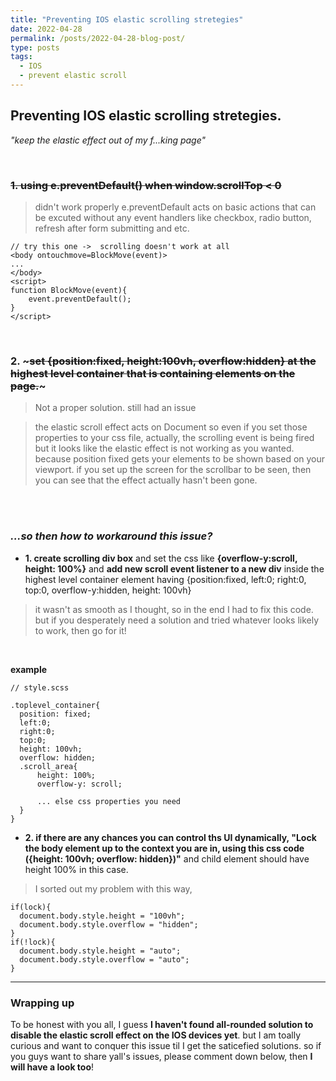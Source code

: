 ```yaml
---
title: "Preventing IOS elastic scrolling stretegies"
date: 2022-04-28
permalink: /posts/2022-04-28-blog-post/
type: posts
tags:
  - IOS
  - prevent elastic scroll
---
```


## Preventing IOS elastic scrolling stretegies.

_"keep the elastic effect out of my f...king page"_

<br/>

### ~~1. using e.preventDefault() when window.scrollTop < 0~~

> didn't work properly
> e.preventDefault acts on basic actions that can be excuted without any event handlers like checkbox, radio button, refresh after form submitting and etc.

```
// try this one ->  scrolling doesn't work at all
<body ontouchmove=BlockMove(event)>
...
</body>
<script>
function BlockMove(event){
    event.preventDefault();
}
</script>
```

<br/>

### 2. ~~~set {position:fixed, height:100vh, overflow:hidden} at the highest level container that is containing elements on the page.~~~

> Not a proper solution. still had an issue

> the elastic scroll effect acts on Document so even if you set those properties to your css file, actually, the scrolling event is being fired but it looks like the elastic effect is not working as you wanted. because position fixed gets your elements to be shown based on your viewport. if you set up the screen for the scrollbar to be seen, then you can see that the effect actually hasn't been gone.

<br/>

<br/>

### **_...so then how to workaround this issue?_**

- **1. create scrolling div box** and set the css like **{overflow-y:scroll, height: 100%}** and **add new scroll event listener to a new div** inside the highest level container element having {position:fixed, left:0; right:0, top:0, overflow-y:hidden, height: 100vh}

> it wasn't as smooth as I thought, so in the end I had to fix this code.
> but if you desperately need a solution and tried whatever looks likely to work, then go for it!

<br/>

**example**

```
// style.scss

.toplevel_container{
  position: fixed;
  left:0;
  right:0;
  top:0;
  height: 100vh;
  overflow: hidden;
  .scroll_area{
      height: 100%;
      overflow-y: scroll;

      ... else css properties you need
  }
}

```

- **2. if there are any chances you can control ths UI dynamically, "Lock the body element up to the context you are in, using this css code ({height: 100vh; overflow: hidden})"** and child element should have height 100% in this case.

> I sorted out my problem with this way,

```
if(lock){
  document.body.style.height = "100vh";
  document.body.style.overflow = "hidden";
}
if(!lock){
  document.body.style.height = "auto";
  document.body.style.overflow = "auto";
}
```

---

### Wrapping up

To be honest with you all, I guess **I haven't found all-rounded solution to disable the elastic scroll effect on the IOS devices yet**.
but I am toally curious and want to conquer this issue til I get the saticefied solutions.
so if you guys want to share yall's issues, please comment down below, then **I will have a look too**!
